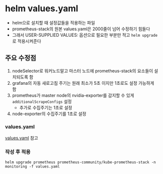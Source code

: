 # helm values.yaml
- helm으로 설치할 때 설정값들을 적용하는 파일
- prometheus-stack의 원본 values.yaml은 2000줄이 넘어 수정하기 힘들다
- 그래서 USER-SUPPLIED VALUES: 옵션으로 필요한 부분만 적고 `helm upgrade`로 적용시켜준다

## 주요 수정점
1. nodeSelector로 워커노드말고 마스터 노드에 prometheus-stack의 요소들이 설치되도록 함
2. grafana의 자동 새로고침 주기는 원래 최소가 5초 이지만 1초로도 설정 가능하게 함
3. prometheus가 master node의 nvidia-exporter를 감지할 수 있게 `additionalScrapeConfigs` 설정
   - 추가로 수집주기는 1초로 설정
4. node-exporter의 수집주기를 1초로 설정

### values.yaml
[values.yaml](values.yaml) 참고

### 작성 후 적용
`helm upgrade prometheus prometheus-community/kube-prometheus-stack -n monitoring -f values.yaml`
